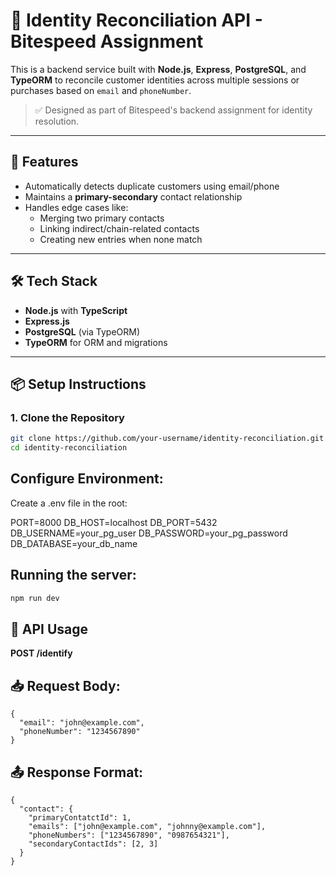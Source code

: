 # 🧩 Identity Reconciliation API - Bitespeed Assignment

This is a backend service built with **Node.js**, **Express**, **PostgreSQL**, and **TypeORM** to reconcile customer identities across multiple sessions or purchases based on `email` and `phoneNumber`.

> ✅ Designed as part of Bitespeed's backend assignment for identity resolution.

---

## 🚀 Features

- Automatically detects duplicate customers using email/phone
- Maintains a **primary-secondary** contact relationship
- Handles edge cases like:
  - Merging two primary contacts
  - Linking indirect/chain-related contacts
  - Creating new entries when none match

---

## 🛠 Tech Stack

- **Node.js** with **TypeScript**
- **Express.js**
- **PostgreSQL** (via TypeORM)
- **TypeORM** for ORM and migrations

---

## 📦 Setup Instructions

### 1. Clone the Repository

```bash
git clone https://github.com/your-username/identity-reconciliation.git
cd identity-reconciliation
```

## Configure Environment:
Create a .env file in the root:

PORT=8000
DB_HOST=localhost
DB_PORT=5432
DB_USERNAME=your_pg_user
DB_PASSWORD=your_pg_password
DB_DATABASE=your_db_name

## Running the server:
```bash
npm run dev
```

## 🧪 API Usage
**POST /identify**

## 📥 Request Body:
```
{
  "email": "john@example.com",
  "phoneNumber": "1234567890"
}
```
## 📤 Response Format:
``` 
{
  "contact": {
    "primaryContatctId": 1,
    "emails": ["john@example.com", "johnny@example.com"],
    "phoneNumbers": ["1234567890", "0987654321"],
    "secondaryContactIds": [2, 3]
  }
}
```


